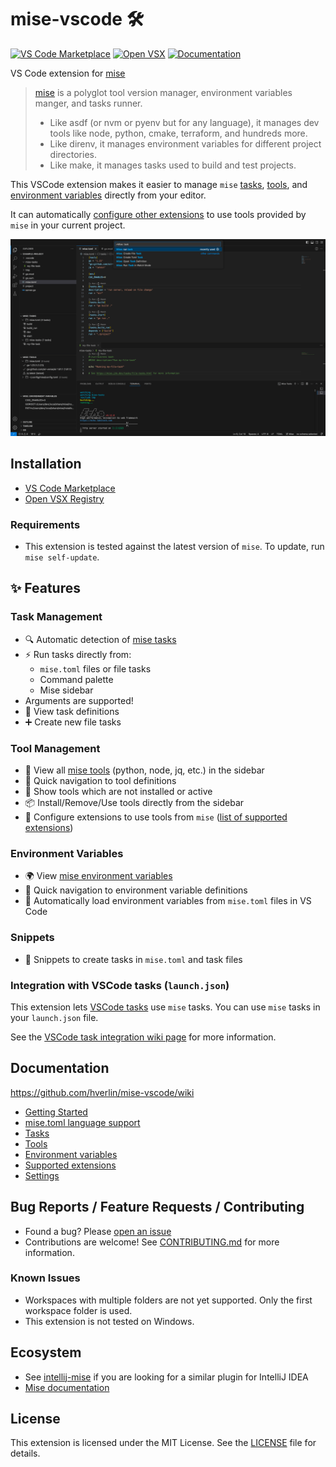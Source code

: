 # mise-vscode 🛠️
[![VS Code Marketplace](https://img.shields.io/visual-studio-marketplace/v/hverlin.mise-vscode)](https://marketplace.visualstudio.com/items?itemName=hverlin.mise-vscode)
[![Open VSX](https://img.shields.io/open-vsx/v/hverlin/mise-vscode)](https://open-vsx.org/extension/hverlin/mise-vscode)
[![Documentation](https://img.shields.io/badge/wiki-Documentation-blue)](https://github.com/hverlin/mise-vscode/wiki)

VS Code extension for [mise](https://mise.jdx.dev/)

> [mise](https://mise.jdx.dev/) is a polyglot tool version manager, environment variables manger, and tasks runner.
> - Like asdf (or nvm or pyenv but for any language), it manages dev tools like node, python, cmake, terraform, and hundreds more. 
> - Like direnv, it manages environment variables for different project directories.
> - Like make, it manages tasks used to build and test projects.

This VSCode extension makes it easier to manage `mise` [tasks](https://github.com/hverlin/mise-vscode/wiki/Tasks), [tools](https://github.com/hverlin/mise-vscode/wiki/Tools), and [environment variables](https://github.com/hverlin/mise-vscode/wiki/Environment-variables) directly from your editor.

It can automatically [configure other extensions](https://github.com/hverlin/mise-vscode/wiki/Supported-extensions) to use tools provided by `mise` in your current project.

![mise-extension.png](screenshots/mise-extension.png)

## Installation
- [VS Code Marketplace](https://marketplace.visualstudio.com/items?itemName=hverlin.mise-vscode)
- [Open VSX Registry](https://open-vsx.org/extension/hverlin/mise-vscode)

### Requirements
- This extension is tested against the latest version of `mise`. To update, run `mise self-update`.

## ✨ Features

### Task Management
- 🔍 Automatic detection of [mise tasks](https://mise.jdx.dev/tasks/)
- ⚡ Run tasks directly from:
    - `mise.toml` files or file tasks
    - Command palette
    - Mise sidebar
- Arguments are supported!
- 📝 View task definitions 
- ➕ Create new file tasks 

### Tool Management
- 🧰 View all [mise tools](https://mise.jdx.dev/dev-tools/) (python, node, jq, etc.) in the sidebar
- 📍 Quick navigation to tool definitions
- 📱 Show tools which are not installed or active
- 📦 Install/Remove/Use tools directly from the sidebar
- 🔧 Configure extensions to use tools from `mise` ([list of supported extensions](https://github.com/hverlin/mise-vscode/wiki/Supported-extensions))

### Environment Variables
- 🌍 View [mise environment variables](https://mise.jdx.dev/environments.html)
- 📍 Quick navigation to environment variable definitions
- 🔄 Automatically load environment variables from `mise.toml` files in VS Code

### Snippets
- 📝 Snippets to create tasks in `mise.toml` and task files

### Integration with VSCode tasks (`launch.json`)
This extension lets [VSCode tasks](https://code.visualstudio.com/docs/editor/tasks) use `mise` tasks. You can use `mise` tasks in your `launch.json` file.

See the [VSCode task integration wiki page](https://github.com/hverlin/mise-vscode/wiki/Tasks#vscode-task-integration) for more information.

## Documentation

https://github.com/hverlin/mise-vscode/wiki

- [Getting Started](https://github.com/hverlin/mise-vscode/wiki/Getting-Started)
- [mise.toml language support](https://github.com/hverlin/mise-vscode/wiki/mise.toml-language-support)
- [Tasks](https://github.com/hverlin/mise-vscode/wiki/Tasks)
- [Tools](https://github.com/hverlin/mise-vscode/wiki/Tools)
- [Environment variables](https://github.com/hverlin/mise-vscode/wiki/Environment-variables)
- [Supported extensions](https://github.com/hverlin/mise-vscode/wiki/Supported-extensions)
- [Settings](https://github.com/hverlin/mise-vscode/wiki/Settings)

## Bug Reports / Feature Requests / Contributing

- Found a bug? Please [open an issue](https://github.com/hverlin/mise-vscode/issues)
- Contributions are welcome! See [CONTRIBUTING.md](CONTRIBUTING.md) for more information.

### Known Issues
- Workspaces with multiple folders are not yet supported. Only the first workspace folder is used.
- This extension is not tested on Windows.

## Ecosystem

- See [intellij-mise](https://github.com/134130/intellij-mise) if you are looking for a similar plugin for IntelliJ IDEA
- [Mise documentation](https://mise.jdx.dev/)

## License

This extension is licensed under the MIT License. See the [LICENSE](LICENSE) file for details.
